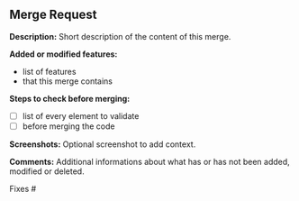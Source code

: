 ## Merge Request

**Description:**
Short description of the content of this merge.

**Added or modified features:**
- list of features
- that this merge contains


**Steps to check before merging:**
- [ ] list of every element to validate 
- [ ] before merging the code

**Screenshots:**
Optional screenshot to add context.

**Comments:**
Additional informations about what has or has not been added, modified or deleted.

Fixes #
